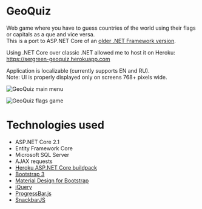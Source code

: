 # GeoQuiz
Web game where you have to guess countries of the world using their flags or capitals as a que and vice versa.  
This is a port to ASP.NET Core of an [older .NET Framework version](https://github.com/SerGreen/GeoQuiz).

Using .NET Core over classic .NET allowed me to host it on Heroku: https://sergreen-geoquiz.herokuapp.com

Application is localizable (currently supports EN and RU).  
Note: UI is properly displayed only on screens 768+ pixels wide.

![GeoQuiz main menu](http://i.imgur.com/v4CLlsP.png)

![GeoQuiz flags game](http://i.imgur.com/lYjfcJe.png)


# Technologies used
* ASP.NET Core 2.1
* Entity Framework Core
* Microsoft SQL Server
* AJAX requests
* [Heroku ASP.NET Core buildpack](https://github.com/jincod/dotnetcore-buildpack)
* [Bootstrap 3](https://getbootstrap.com/docs/3.4/)
* [Material Design for Bootstrap](http://fezvrasta.github.io/bootstrap-material-design)
* [jQuery](https://jquery.com)
* [ProgressBar.js](https://kimmobrunfeldt.github.io/progressbar.js)
* [SnackbarJS](http://fezvrasta.github.io/snackbarjs)
